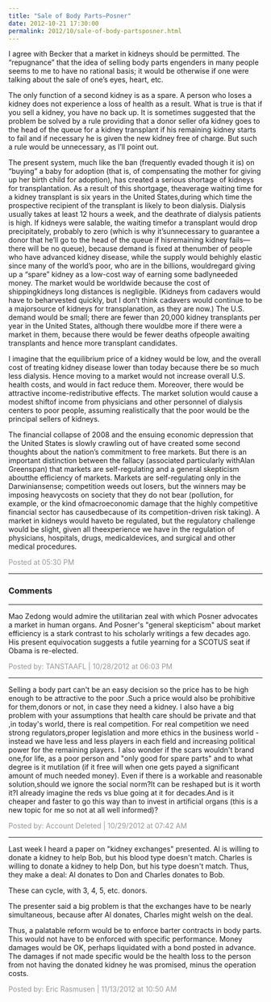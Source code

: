 ```yaml
---
title: "Sale of Body Parts—Posner"
date: 2012-10-21 17:30:00
permalink: 2012/10/sale-of-body-partsposner.html
---
```

I agree with Becker that a market in kidneys should be permitted. The “repugnance” that the idea of selling body parts engenders in many people seems to me to have no rational basis; it would be otherwise if one were talking about the sale of one’s eyes, heart, etc.

The only function of a second kidney is as a spare. A person who loses a kidney does not experience a loss of health as a result. What is true is that if you sell a kidney, you have no back up. It is sometimes suggested that the problem be solved by a rule providing that a donor seller ofa kidney goes to the head of the queue for a kidney transplant if his remaining kidney starts to fail and if necessary he is given the new kidney free of charge. But such a rule would be unnecessary, as I’ll point out.

The present system, much like the ban (frequently evaded though it is) on “buying” a baby for adoption (that is, of compensating the mother for giving up her birth child for adoption), has created a serious shortage of kidneys for transplantation. As a result of this shortgage, theaverage waiting time for a kidney transplant is six years in the United States,during which time the prospective recipient of the transplant is likely to beon dialysis. Dialysis usually takes at least 12 hours a week, and the deathrate of dialysis patients is high. If kidneys were salable, the waiting timefor a transplant would drop precipitately, probably to zero (which is why it’sunnecessary to guarantee a donor that he’ll go to the head of the queue if hisremaining kidney fails—there will be no queue), because demand is fixed at thenumber of people who have advanced kidney disease, while the supply would behighly elastic since many of the world’s poor, who are in the billions, wouldregard giving up a “spare” kidney as a low-cost way of earning some badlyneeded money. The market would be worldwide because the cost of shippingkidneys long distances is negligible. (Kidneys from cadavers would have to beharvested quickly, but I don’t think cadavers would continue to be a majorsource of kidneys for transplanation, as they are now.) The U.S. demand would be small; there are fewer than 20,000 kidney transplants per year in the United States, although there wouldbe more if there were a market in them, because there would be fewer deaths ofpeople awaiting transplants and hence more transplant candidates.

I imagine that the equilibrium price of a kidney would be low, and the overall cost of treating kidney disease lower than today because there be so much less dialysis. Hence moving to a market would not increase overall U.S. health costs, and would in fact reduce them. Moreover, there would be attractive income-redistributive effects. The market solution would cause a modest shiftof income from physicians and other personnel of dialysis centers to poor people, assuming realistically that the poor would be the principal sellers of kidneys.

The financial collapse of 2008 and the ensuing economic depression that the United States is slowly crawling out of have created some second thoughts about the nation’s commitment to free markets. But there is an important distinction between the fallacy (associated particularly withAlan Greenspan) that markets are self-regulating and a general skepticism aboutthe efficiency of markets. Markets are self-regulating only in the Darwiniansense; competition weeds out losers, but the winners may be imposing heavycosts on society that they do not bear (pollution, for example, or the kind ofmacroeconomic damage that the highly competitive financial sector has causedbecause of its competition-driven risk taking). A market in kidneys would haveto be regulated, but the regulatory challenge would be slight, given all theexperience we have in the regulation of physicians, hospitals, drugs, medicaldevices, and surgical and other medical procedures.

<span style="color:#999">Posted at 05:30 PM</span>

<!-- more -->

---

### Comments

---

Mao Zedong would admire the utilitarian zeal with which Posner advocates a market in human organs.  And Posner's "general skepticism" about market efficiency is a stark contrast to his scholarly writings a few decades ago.  His present equivocation suggests a futile yearning for a SCOTUS seat if Obama is re-elected.


<span style="color:#999">Posted by: TANSTAAFL | 10/28/2012 at 06:03 PM</span>

---

Selling a body part can't be an easy decision so the price has to be high enough to be attractive to the poor .Such a price would also be prohibitive for them,donors or not, in case they need a kidney.
I also have a big problem with your assumptions that health care should be private and that ,in today's world, there is real competition. For real competition we need strong regulators,proper legislation and more ethics in the business world -instead we have less and less players in each field and increasing political power for the remaining players.
I also wonder if the scars wouldn't brand one,for life,  as a poor person and "only good for spare parts" and to what degree is it mutilation (if it free will when one gets payed a significant amount of much needed money).
Even if there is a workable and reasonable solution,should we ignore the social norm?It can be reshaped but is it worth it?I already imagine the reds vs blue going at it for decades.And is it cheaper and faster to go this way than to invest in artificial organs (this is a new topic for me so not at all well informed)?


<span style="color:#999">Posted by: Account Deleted | 10/29/2012 at 07:42 AM</span>

---

 Last week I heard a paper on "kidney exchanges" presented. Al is willing to donate a kidney to help Bob, but his blood type doesn't match. Charles is willing to donate a kidney to help Don, but his type doesn't match. Thus, they make a deal: Al donates to Don and Charles donates to Bob. 

   These can cycle, with 3, 4, 5, etc. donors. 

The presenter said a big problem is that the exchanges have to be nearly simultaneous, because after Al donates, Charles might welsh on the deal. 

   Thus, a palatable reform would be to enforce barter contracts in body parts. This would not have to be enforced with specific performance. Money damages would be OK, perhaps liquidated with a bond posted in advance. The damages if not made specific would be the health loss to the person from not having the donated kidney he was promised, minus the operation costs.  

<span style="color:#999">Posted by: Eric Rasmusen | 11/13/2012 at 10:50 AM</span>
